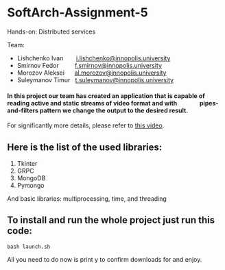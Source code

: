 # SoftArch-Assignment-5
Hands-on: Distributed services

Team: 
- Lishchenko Ivan &ensp; &ensp; &nbsp;i.lishchenko@innopolis.university
- Smirnov Fedor &ensp; &ensp; &nbsp; &nbsp;f.smirnov@innopolis.university
- Morozov Aleksei &nbsp; &nbsp; &nbsp;al.morozov@innopolis.university
- Suleymanov Timur &nbsp; t.suleymanov@innopolis.university

#### In this project our team has created an application that is capable of reading active and static streams of video format and with &ensp;&ensp;&ensp;&ensp;&ensp;&ensp;&ensp;pipes-and-filters pattern we change the output to the desired result.
For significantly more details, please refer to [this video](https://drive.google.com/file/d/1F_1-SlP0gbZVAPWjwZR_o8tx0nQBwQrM/view?usp=sharing).

## Here is the list of the used libraries:
1. Tkinter
2. GRPC
3. MongoDB
4. Pymongo

  And basic libraries: multiprocessing, time, and threading

## To install and run the whole project just run this code:
```
bash launch.sh
```

All you need to do now is print y to confirm downloads for and enjoy.
